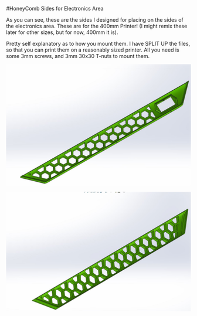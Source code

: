 #HoneyComb Sides for Electronics Area

As you can see, these are the sides I designed for placing on the sides of the electronics area.  These are for the 400mm Printer! (I might remix these later for other sizes,
but for now, 400mm it is).

Pretty self explanatory as to how you mount them.  I have SPLIT UP the files, so that you can print them on a reasonably sized printer.  All you need is some 3mm screws, and
3mm 30x30 T-nuts to mount them.

<p align="center">
<img src="https://github.com/cyborgcnc/CYBORGCNC__RRVC3MOD/blob/main/400x400/Sides-HoneyComb/hcomb1.JPG">
</p>
<p align="center">
<img src="https://github.com/cyborgcnc/CYBORGCNC__RRVC3MOD/blob/main/400x400/Sides-HoneyComb/hcomb2.JPG">
</p>
